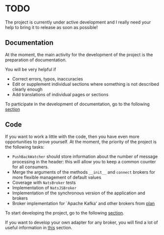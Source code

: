 # TODO

The project is currently under active development and I really need your help to bring it to release as soon as possible!

## Documentation

At the moment, the main activity for the development of the project is the preparation of documentation.

You will be very helpful if

* Correct errors, typos, inaccuracies
* Edit or supplement individual sections where something is not described clearly enough
* Add translations of individual pages or sections

To participate in the development of documentation, go to the following [section](../3_docs/)

## Code

If you want to work a little with the code, then you have even more opportunities to prove yourself. At the moment, the priority of the project is the following tasks:

* `PushBackWatcher` should store information about the number of message processing in the header:
this will allow you to keep a common counter for all consumers.
* Merge the arguments of the methods `__init__` and `connect` brokers for more flexible management of default values
* Coverage with `NatsBroker` tests
* Implementation of `NatsJSBroker`
* Implementation of the synchronous version of the application and brokers
* Broker implementation for `Apache Kafka' and other brokers from [plan](../../#supported-mq-brokers)

To start developing the project, go to the following [section](../2_contributing-index/).

If you want to develop your own adapter for any broker, you will find a lot of useful information in [this](../4_adapters/) section.